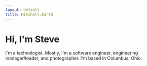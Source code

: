 ```yaml
---
layout: default
title: Mitchell.Earth
---
```


# Hi, I'm Steve

I'm a technologist. Mostly, I'm a software engineer, engineering manager/leader, and photographer. I'm based in Columbus, Ohio. 

